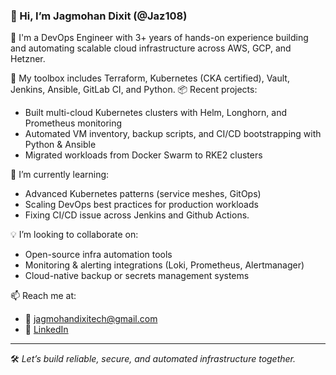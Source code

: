 ### 👋 Hi, I’m Jagmohan Dixit (@Jaz108)

🚀 I'm a DevOps Engineer with 3+ years of hands-on experience building and automating scalable cloud infrastructure across AWS, GCP, and Hetzner.

🔧 My toolbox includes Terraform, Kubernetes (CKA certified), Vault, Jenkins, Ansible, GitLab CI, and Python.
📦 Recent projects:
- Built multi-cloud Kubernetes clusters with Helm, Longhorn, and Prometheus monitoring
- Automated VM inventory, backup scripts, and CI/CD bootstrapping with Python & Ansible
- Migrated workloads from Docker Swarm to RKE2 clusters

🎯 I’m currently learning:  
- Advanced Kubernetes patterns (service meshes, GitOps)
- Scaling DevOps best practices for production workloads
- Fixing CI/CD issue across Jenkins and Github Actions.

💡 I’m looking to collaborate on:
- Open-source infra automation tools
- Monitoring & alerting integrations (Loki, Prometheus, Alertmanager)
- Cloud-native backup or secrets management systems

📫 Reach me at:
- 📧 jagmohandixitech@gmail.com
- 🔗 [LinkedIn](https://www.linkedin.com/in/jagmohan-dixit-616341153/)

---

🛠️ *Let’s build reliable, secure, and automated infrastructure together.*
